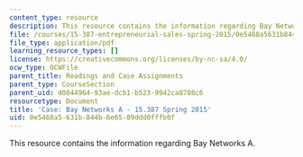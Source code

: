```yaml
---
content_type: resource
description: This resource contains the information regarding Bay Networks A.
file: /courses/15-387-entrepreneurial-sales-spring-2015/0e5468a5631b844b6e6589ddd0fffb0f_MIT15_387S15_Bay_Network_A.pdf
file_type: application/pdf
learning_resource_types: []
license: https://creativecommons.org/licenses/by-nc-sa/4.0/
ocw_type: OCWFile
parent_title: Readings and Case Assignments
parent_type: CourseSection
parent_uid: d0844964-93ae-dcb1-b523-9942ca8708c6
resourcetype: Document
title: 'Case: Bay Networks A - 15.387 Spring 2015'
uid: 0e5468a5-631b-844b-6e65-89ddd0fffb0f
---
```

This resource contains the information regarding Bay Networks A.